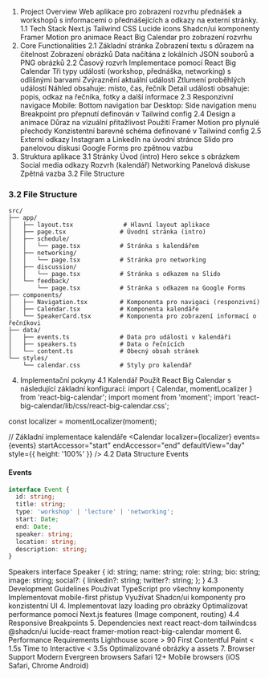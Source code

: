 1. Project Overview
Web aplikace pro zobrazení rozvrhu přednášek a workshopů s informacemi o přednášejících a odkazy na externí stránky.
1.1 Tech Stack
Next.js
Tailwind CSS
Lucide icons
Shadcn/ui komponenty
Framer Motion pro animace
React Big Calendar pro zobrazení rozvrhu
2. Core Functionalities
2.1 Základní stránka
Zobrazení textu s důrazem na čitelnost
Zobrazení obrázků
Data načítána z lokálních JSON souborů a PNG obrázků
2.2 Časový rozvrh
Implementace pomocí React Big Calendar
Tři typy událostí (workshop, přednáška, networking) s odlišnými barvami
Zvýraznění aktuální události
Ztlumení proběhlých událostí
Náhled obsahuje: místo, čas, řečník
Detail události obsahuje: popis, odkaz na řečníka, fotky a další informace
2.3 Responzivní navigace
Mobile: Bottom navigation bar
Desktop: Side navigation menu
Breakpoint pro přepnutí definován v Tailwind config
2.4 Design a animace
Důraz na vizuální přitažlivost
Použití Framer Motion pro plynulé přechody
Konzistentní barevné schéma definované v Tailwind config
2.5 Externí odkazy
Instagram a LinkedIn na úvodní stránce
Slido pro panelovou diskusi
Google Forms pro zpětnou vazbu
3. Struktura aplikace
3.1 Stránky
Úvod (intro)
Hero sekce s obrázkem
Social media odkazy
Rozvrh (kalendář)
Networking
Panelová diskuse
Zpětná vazba
3.2 File Structure

### 3.2 File Structure

```
src/
├── app/
│   ├── layout.tsx              # Hlavní layout aplikace
│   ├── page.tsx               # Úvodní stránka (intro)
│   ├── schedule/
│   │   └── page.tsx           # Stránka s kalendářem
│   ├── networking/
│   │   └── page.tsx           # Stránka pro networking
│   ├── discussion/
│   │   └── page.tsx           # Stránka s odkazem na Slido
│   └── feedback/
│       └── page.tsx           # Stránka s odkazem na Google Forms
├── components/
│   ├── Navigation.tsx         # Komponenta pro navigaci (responzivní)
│   ├── Calendar.tsx           # Komponenta kalendáře
│   └── SpeakerCard.tsx        # Komponenta pro zobrazení informací o řečníkovi
├── data/
│   ├── events.ts              # Data pro události v kalendáři
│   ├── speakers.ts            # Data o řečnících
│   └── content.ts             # Obecný obsah stránek
└── styles/
    └── calendar.css           # Styly pro kalendář
```

4. Implementační pokyny
4.1 Kalendář
Použít React Big Calendar s následující základní konfigurací:
import { Calendar, momentLocalizer } from 'react-big-calendar';
import moment from 'moment';
import 'react-big-calendar/lib/css/react-big-calendar.css';

const localizer = momentLocalizer(moment);

// Základní implementace kalendáře
<Calendar
  localizer={localizer}
  events={events}
  startAccessor="start"
  endAccessor="end"
  defaultView="day"
  style={{ height: '100%' }}
/>
4.2 Data Structure
Events

#### Events
```typescript
interface Event {
  id: string;
  title: string;
  type: 'workshop' | 'lecture' | 'networking';
  start: Date;
  end: Date;
  speaker: string;
  location: string;
  description: string;
}
```

Speakers
interface Speaker {
  id: string;
  name: string;
  role: string;
  bio: string;
  image: string;
  social?: {
    linkedin?: string;
    twitter?: string;
  };
}
4.3 Development Guidelines
Používat TypeScript pro všechny komponenty
Implementovat mobile-first přístup
Využívat Shadcn/ui komponenty pro konzistentní UI
4. Implementovat lazy loading pro obrázky
Optimalizovat performance pomocí Next.js features (Image component, routing)
4.4 Responsive Breakpoints
5. Dependencies
next
react
react-dom
tailwindcss
@shadcn/ui
lucide-react
framer-motion
react-big-calendar
moment
6. Performance Requirements
Lighthouse score > 90
First Contentful Paint < 1.5s
Time to Interactive < 3.5s
Optimalizované obrázky a assets
7. Browser Support
Modern Evergreen browsers
Safari 12+
Mobile browsers (iOS Safari, Chrome Android)